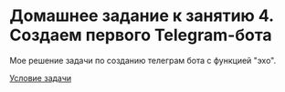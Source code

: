 # Домашнее задание к занятию 4. Создаем первого Telegram-бота

Мое решение задачи по созданию телеграм бота с функцией "эхо".

<a href="https://github.com/netology-code/pyfree-homeworks/blob/main/homeworks/4.md" >Условие задачи</a>